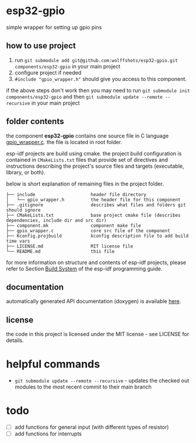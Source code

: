 # esp32-gpio

simple wrapper for setting up gpio pins

## how to use project

1. run ```git submodule add git@github.com:wolffshots/esp32-gpio.git components/esp32-gpio``` in your main project
2. configure project if needed
3. ```#include "gpio_wrapper.h"``` should give you access to this component.

if the above steps don't work then you may need to run ```git submodule init components/esp32-gpio``` 
and then ```git submodule update --remote --recursive``` in your main project

## folder contents

the component **esp32-gpio** contains one source file in C language [gpio_wrapper.c](gpio_wrapper.c). the file is located in root folder.

esp-idf projects are build using cmake. the project build configuration is contained in `CMakeLists.txt` files that provide set of directives and instructions describing the project's source files and targets (executable, library, or both). 

below is short explanation of remaining files in the project folder.

```
├── include                     header file directory
│   └── gpio_wrapper.h          the header file for this component
├── .gitignore                  describes what files and folders git should ignore
├── CMakeLists.txt              base project cmake file (describes dependencies, include dir and src dir)
├── component.mk                component make file
├── gpio_wrapper.c              core src file of the component
├── Kconfig.projbuild           kconfig description file to add build time vars
├── LICENSE.md                  MIT license file
└── README.md                   this file
```

for more information on structure and contents of esp-idf projects, please refer to Section [Build System](https://docs.espressif.com/projects/esp-idf/en/latest/esp32/api-guides/build-system.html) of the esp-idf programming guide.

## documentation

automatically generated API documentation (doxygen) is available [here](https://wolffshots.github.io/esp32-gpio/index.html).

## license

the code in this project is licensed under the MIT license - see LICENSE for details.

# helpful commands
- ```git submodule update --remote --recursive``` - updates the checked out modules to the most recent commit to their main branch

# todo
 
 - [ ] add functions for general input (with different types of resistor)
 - [ ] add functions for interrupts